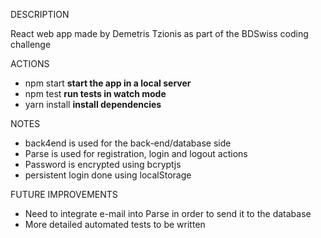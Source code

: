 DESCRIPTION

React web app made by Demetris Tzionis as part of the BDSwiss coding challenge

ACTIONS

- npm start **start the app in a local server**
- npm test **run tests in watch mode**
- yarn install **install dependencies**

NOTES

- back4end is used for the back-end/database side
- Parse is used for registration, login and logout actions
- Password is encrypted using bcryptjs
- persistent login done using localStorage

FUTURE IMPROVEMENTS

- Need to integrate e-mail into Parse in order to send it to the database
- More detailed automated tests to be written
